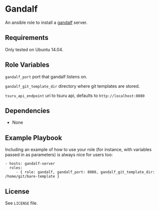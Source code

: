 Gandalf
=========

An ansible role to install a [gandalf](https://gandalf.readthedocs.org/en/latest/) server.

Requirements
------------

Only tested on Ubuntu 14.04.

Role Variables
--------------

`gandalf_port` port that gandalf listens on.

`gandalf_git_template_dir` directory where git templates are stored.

`tsuru_api_endpoint` uri to tsuru api, defaults to `http://localhost:8080`

Dependencies
------------

* None

Example Playbook
----------------

Including an example of how to use your role (for instance, with variables passed in as parameters) is always nice for users too:

    - hosts: gandalf-server
      roles:
         - { role: gandalf, gandalf_port: 8080, gandalf_git_template_dir: /home/git/bare-template }

License
-------

See `LICENSE` file.
